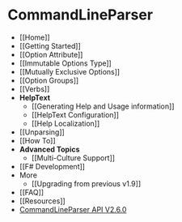 # CommandLineParser

- [[Home]]
- [[Getting Started]]
- [[Option Attribute]]
- [[Immutable Options Type]]
- [[Mutually Exclusive Options]]
- [[Option Groups]]
- [[Verbs]]
- **HelpText**
  - [[Generating Help and Usage information]]
  - [[HelpText Configuration]]
  - [[Help Localization]]
- [[Unparsing]]
- [[How To]]
- **Advanced Topics**
  - [[Multi-Culture Support]]
- [[F# Development]]  
- More
  - [[Upgrading from previous v1.9]]
- [[FAQ]]
- [[Resources]]
- [CommandLineParser API V2.6.0](API-V2.6.0)
